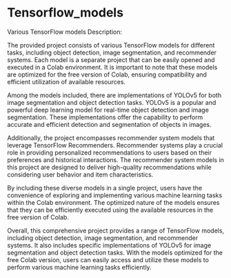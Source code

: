 # Tensorflow_models
Various TensorFlow models 
Description:

The provided project consists of various TensorFlow models for different tasks, including object detection, image segmentation, and recommender systems. Each model is a separate project that can be easily opened and executed in a Colab environment. It is important to note that these models are optimized for the free version of Colab, ensuring compatibility and efficient utilization of available resources.

Among the models included, there are implementations of YOLOv5 for both image segmentation and object detection tasks. YOLOv5 is a popular and powerful deep learning model for real-time object detection and image segmentation. These implementations offer the capability to perform accurate and efficient detection and segmentation of objects in images.

Additionally, the project encompasses recommender system models that leverage TensorFlow Recommenders. Recommender systems play a crucial role in providing personalized recommendations to users based on their preferences and historical interactions. The recommender system models in this project are designed to deliver high-quality recommendations while considering user behavior and item characteristics.

By including these diverse models in a single project, users have the convenience of exploring and implementing various machine learning tasks within the Colab environment. The optimized nature of the models ensures that they can be efficiently executed using the available resources in the free version of Colab.

Overall, this comprehensive project provides a range of TensorFlow models, including object detection, image segmentation, and recommender systems. It also includes specific implementations of YOLOv5 for image segmentation and object detection tasks. With the models optimized for the free Colab version, users can easily access and utilize these models to perform various machine learning tasks efficiently.
